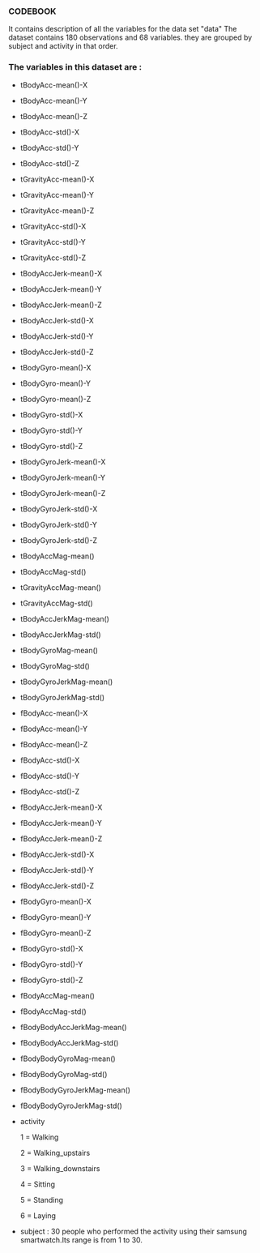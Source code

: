 ### CODEBOOK

It contains description of all the variables for the data set "data"
The dataset contains 180 observations and 68 variables. they are grouped by subject and activity in that order.

### The variables in this dataset are  :

- tBodyAcc-mean()-X 
- tBodyAcc-mean()-Y 
- tBodyAcc-mean()-Z 
- tBodyAcc-std()-X
- tBodyAcc-std()-Y 
- tBodyAcc-std()-Z 
- tGravityAcc-mean()-X
- tGravityAcc-mean()-Y
- tGravityAcc-mean()-Z
- tGravityAcc-std()-X 
- tGravityAcc-std()-Y 
- tGravityAcc-std()-Z
- tBodyAccJerk-mean()-X
- tBodyAccJerk-mean()-Y 
- tBodyAccJerk-mean()-Z
- tBodyAccJerk-std()-X
- tBodyAccJerk-std()-Y 
- tBodyAccJerk-std()-Z 
- tBodyGyro-mean()-X
- tBodyGyro-mean()-Y 
- tBodyGyro-mean()-Z 
- tBodyGyro-std()-X
- tBodyGyro-std()-Y 
- tBodyGyro-std()-Z 
- tBodyGyroJerk-mean()-X 
- tBodyGyroJerk-mean()-Y 
- tBodyGyroJerk-mean()-Z
- tBodyGyroJerk-std()-X
- tBodyGyroJerk-std()-Y
- tBodyGyroJerk-std()-Z 
- tBodyAccMag-mean()
- tBodyAccMag-std() 
- tGravityAccMag-mean() 
- tGravityAccMag-std()
- tBodyAccJerkMag-mean() 
- tBodyAccJerkMag-std() 
- tBodyGyroMag-mean() 
- tBodyGyroMag-std() 
- tBodyGyroJerkMag-mean() 
- tBodyGyroJerkMag-std()
- fBodyAcc-mean()-X
- fBodyAcc-mean()-Y 
- fBodyAcc-mean()-Z 
- fBodyAcc-std()-X 
- fBodyAcc-std()-Y
- fBodyAcc-std()-Z
- fBodyAccJerk-mean()-X
- fBodyAccJerk-mean()-Y 
- fBodyAccJerk-mean()-Z
- fBodyAccJerk-std()-X 
- fBodyAccJerk-std()-Y
- fBodyAccJerk-std()-Z
- fBodyGyro-mean()-X
- fBodyGyro-mean()-Y
- fBodyGyro-mean()-Z 
- fBodyGyro-std()-X
- fBodyGyro-std()-Y 
- fBodyGyro-std()-Z 
- fBodyAccMag-mean()
- fBodyAccMag-std() 
- fBodyBodyAccJerkMag-mean()
- fBodyBodyAccJerkMag-std() 
- fBodyBodyGyroMag-mean() 
- fBodyBodyGyroMag-std() 
- fBodyBodyGyroJerkMag-mean()
- fBodyBodyGyroJerkMag-std() 

- activity 

     1 = Walking
     
     2 = Walking_upstairs
     
     3 = Walking_downstairs
     
     4 = Sitting
     
     5 = Standing
     
     6 = Laying
     
- subject : 30 people who performed the activity using their samsung smartwatch.Its range is from 1 to 30. 

    